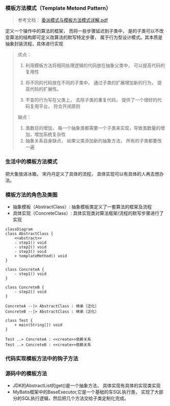 ### 模板方法模式（Template Metond Pattern）

> 参考文档： [委派模式与模板方法模式详解.pdf](source/委派模式与模板方法模式详解.pdf) 

定义一个操作中的算法的框架， 而将一些步骤延迟到子类中， 是的子类可以不改变算法的结构即可定义改算法的默写特定步骤， 属于行为型设计模式。其本质是<kbd>抽象封装流程，具体进行实现</kbd>

> 优点：
>
> 1. 利用模板方法将相同处理逻辑的代码放在抽象父类中， 可以提高代码的复用性
>
> 2. 将不同的代码放在不同的子类中， 通过子类的扩展增加新的行为， 提高代码的扩展性。
> 3. 不变的行为写在父类上， 去除子类的重复代码， 提供了一个很好的代码复用平台， 符合开闭原则
>
> 缺点：
>
> 1. 类数目的增加， 每一个抽象类都需要一个子类来实现，导致类数量的增加，增加系统复杂性
> 2. 抽象关系自身缺点， 如果父类添加新的抽象方法， 所有的子类都要改一遍

### 生活中的模板方法模式

把大象放进冰箱， 宋丹丹定义了具体的流程， 具体实现可以有具体的人再去想办法。

### 模板方法的角色及类图

* 抽象模板（AbstractClass）: 抽象模板类定义了一套算法的框架及流程
* 具体实现（ConcreteClass）: 具体实现类对算法框架/流程的默写步骤进行了实现

```mermaid
classDiagram
class AbstractClass {
	<<abstract>>
	- step1() void
	- step2() void
	- step3() void
	+ templateMethod() void
}

class ConcreteA {
	- step1() void
}

class ConcreteB {
	- step2() void
}

ConcreteA --|> AbstractClass : 继承（泛化）
ConcreteB --|> AbstractClass : 继承（泛化）

class Test {
	+ main(String[]) void
}

Test ..> ConcreteA : <<create>>依赖关系
Test ..> ConcreteB : <<create>>依赖关系
```

### 代码实现模板方法中的钩子方法





### 源码中的模板方法

* JDK的AbstractList的get()是一个抽象方法， 具体实现有具体的实现类实现
* MyBatis框架中的BaseExecutor,它是一个基础的车SQL执行类， 实现了大部分的SQL执行逻辑，然后把几个方法交给子类定制化完成。

